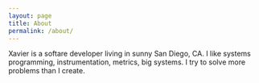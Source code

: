 ```yaml
---
layout: page
title: About
permalink: /about/
---
```


Xavier is a softare developer living in sunny San Diego, CA. I like systems programming, instrumentation,
metrics, big systems. I try to solve more problems than I create.
